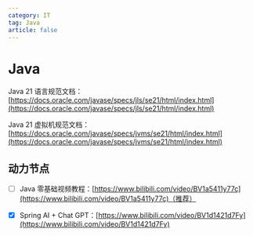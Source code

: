 ```yaml
---
category: IT
tag: Java
article: false
---
```


# Java

Java 21 语言规范文档：[https://docs.oracle.com/javase/specs/jls/se21/html/index.html](https://docs.oracle.com/javase/specs/jls/se21/html/index.html)

Java 21 虚拟机规范文档：[https://docs.oracle.com/javase/specs/jvms/se21/html/index.html](https://docs.oracle.com/javase/specs/jvms/se21/html/index.html)

## 动力节点

- [ ] Java 零基础视频教程：[https://www.bilibili.com/video/BV1a5411y77c](https://www.bilibili.com/video/BV1a5411y77c)（推荐）

- [x] Spring AI + Chat GPT：[https://www.bilibili.com/video/BV1d1421d7Fy](https://www.bilibili.com/video/BV1d1421d7Fy)
